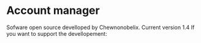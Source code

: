 Account manager
===============

Sofware open source develloped by Chewnonobelix.
Current version 1.4
If you want to support the devellopement: 